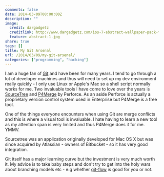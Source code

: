 ```yaml
---
comments: false
date: 2014-03-09T00:00:00Z
description: ""
image:
  credit: dargadgetz
  creditlink: http://www.dargadgetz.com/ios-7-abstract-wallpaper-pack-for-iphone-5-and-ipod-touch-retina/
  feature: abstract-1.jpg
share: true
tags: []
title: My Git Arsenal
url: /2014/03/09/my-git-arsenal/
categories: ["programming", "hacking"]
---
```


I am a huge fan of [Git](http://git-scm.com/) and have been for many years. I tend to go through a lot of developer machines and thus will need to set up my dev environment really quickly - I only use Linux or Apple's Mac so a shell script normally works for me. Two invaluable tools I have come to love over the years is [SourceTree](http://www.sourcetreeapp.com/) and [P4Merge](http://www.perforce.com/product/components/perforce-visual-merge-and-diff-tools) by Perforce. As an aside Perforce is actually a proprietary version control system used in Enterprise but P4Merge is a free tool.

One of the things everyone encounters when using Git are merge conflicts and this is where a visual tool is invaluable. I hate having to learn a new tool as my attention span is very limited and thus P4Merge does it for me. YMMV.

Sourcetree was an application originally developed for Mac OS X but was since acquired by Atlassian - owners of Bitbucket - so it has very good integration.

Git itself has a major learning curve but the investment is very much worth it. My advice is to take baby steps and don't try to get into the holy wars about branching models etc - e.g whether [git-flow](http://nvie.com/posts/a-successful-git-branching-model/) is good for you or not.
